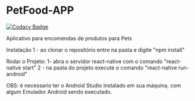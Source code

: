 # PetFood-APP

[![Codacy Badge](https://api.codacy.com/project/badge/Grade/c6d8d6427f0b4b46a42eafb31f9f266f)](https://app.codacy.com/manual/pedroaroma/PetFood-APP?utm_source=github.com&utm_medium=referral&utm_content=pedroaroma/PetFood-APP&utm_campaign=Badge_Grade_Settings)

Aplicativo para encomendas de produtos para Pets

Instalação
  1 - ao clonar o repositório entre na pasta e digite "npm install"

Rodar o Projeto:
  1- abra o servidor react-native com o comando "react-native start"
  2 - na pasta do projeto execute o comando "react-native run-android"
 
 OBS: é necessario ter o Android Studio instalado em sua máquina, com algum Emulador Android sendo executado.
